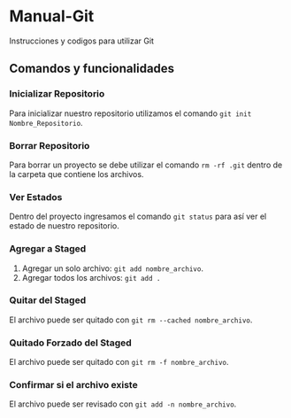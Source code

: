 # Manual-Git
Instrucciones y codigos para utilizar Git

## Comandos y funcionalidades

### Inicializar Repositorio

Para inicializar nuestro repositorio utilizamos el comando `git init Nombre_Repositorio`.

### Borrar Repositorio

Para borrar un proyecto se debe utilizar el comando `rm -rf .git` dentro de la carpeta que contiene los archivos.

### Ver Estados

Dentro del proyecto ingresamos el comando `git status` para así ver el estado de nuestro repositorio.

### Agregar a Staged

1. Agregar un solo archivo: `git add nombre_archivo`.
2. Agregar todos los archivos: `git add .`

### Quitar del Staged

El archivo puede ser quitado con `git rm --cached nombre_archivo`.

### Quitado Forzado del Staged 

El archivo puede ser quitado con `git rm -f nombre_archivo`.

### Confirmar si el archivo existe

El archivo puede ser revisado con `git add -n nombre_archivo`.